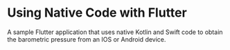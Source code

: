 # Using Native Code with Flutter

A sample Flutter application that uses native Kotlin and Swift code to obtain the barometric pressure from an IOS or Android device.

